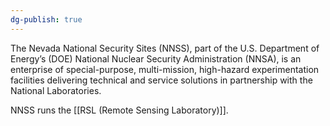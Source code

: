 ```yaml
---
dg-publish: true
---
```

The Nevada National Security Sites (NNSS), part of the U.S. Department of Energy’s (DOE) National Nuclear Security Administration (NNSA), is an enterprise of special-purpose, multi-mission, high-hazard experimentation facilities delivering technical and service solutions in partnership with the National Laboratories.

NNSS runs the [[RSL (Remote Sensing Laboratory)]].